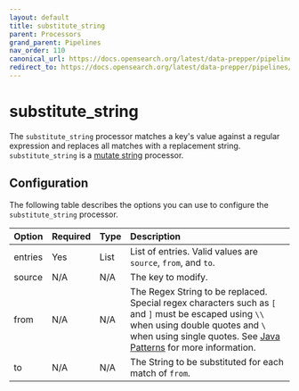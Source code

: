 ```yaml
---
layout: default
title: substitute_string
parent: Processors
grand_parent: Pipelines
nav_order: 110
canonical_url: https://docs.opensearch.org/latest/data-prepper/pipelines/configuration/processors/substitute-string/
redirect_to: https://docs.opensearch.org/latest/data-prepper/pipelines/configuration/processors/substitute-string/
---
```


# substitute_string

The `substitute_string` processor matches a key's value against a regular expression and replaces all matches with a replacement string. `substitute_string` is a [mutate string](https://github.com/opensearch-project/data-prepper/tree/main/data-prepper-plugins/mutate-string-processors#mutate-string-processors) processor. 

## Configuration

The following table describes the options you can use to configure the `substitute_string` processor.

Option | Required | Type | Description
:--- | :--- | :--- | :---
entries | Yes | List | List of entries. Valid values are `source`, `from`, and `to`.
source | N/A | N/A | The key to modify.
from | N/A | N/A | The Regex String to be replaced. Special regex characters such as `[` and `]` must be escaped using `\\` when using double quotes and `\ ` when using single quotes. See [Java Patterns](https://docs.oracle.com/en/java/javase/17/docs/api/java.base/java/util/regex/Pattern.html) for more information.
to | N/A | N/A | The String to be substituted for each match of `from`.


